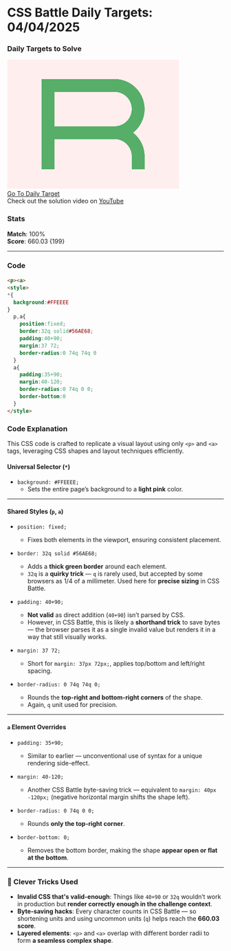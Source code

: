 # CSS Battle Daily Targets: 04/04/2025

### Daily Targets to Solve

![picture of daily target](./images/04.png)  
[Go To Daily Target](https://cssbattle.dev/play/fNdZbcgPWrMjQcGBCVpe)  
Check out the solution video on [YouTube](https://youtube.com/shorts/gFeP5HEdYfs)

### Stats

**Match**: 100%  
**Score**: 660.03 {199}

---

### Code

```html
<p><a>
<style>
*{
  background:#FFEEEE
}
  p,a{
    position:fixed;
    border:32q solid#56AE68;
    padding:40+90;
    margin:37 72;
    border-radius:0 74q 74q 0
  }
  a{
    padding:35+90;
    margin:40-120;
    border-radius:0 74q 0 0;
    border-bottom:0
  }
</style>
```

### **Code Explanation**

This CSS code is crafted to replicate a visual layout using only `<p>` and `<a>` tags, leveraging CSS shapes and layout techniques efficiently.

#### **Universal Selector (`*`)**
- `background: #FFEEEE;`  
  - Sets the entire page’s background to a **light pink** color.

---

#### **Shared Styles (`p`, `a`)**
- `position: fixed;`  
  - Fixes both elements in the viewport, ensuring consistent placement.

- `border: 32q solid #56AE68;`  
  - Adds a **thick green border** around each element.  
  - `32q` is a **quirky trick** — `q` is rarely used, but accepted by some browsers as 1/4 of a millimeter. Used here for **precise sizing** in CSS Battle.

- `padding: 40+90;`  
  - **Not valid** as direct addition (`40+90`) isn’t parsed by CSS.  
  - However, in CSS Battle, this is likely a **shorthand trick** to save bytes — the browser parses it as a single invalid value but renders it in a way that still visually works.

- `margin: 37 72;`  
  - Short for `margin: 37px 72px;`, applies top/bottom and left/right spacing.

- `border-radius: 0 74q 74q 0;`  
  - Rounds the **top-right and bottom-right corners** of the shape.  
  - Again, `q` unit used for precision.

---

#### **`a` Element Overrides**
- `padding: 35+90;`  
  - Similar to earlier — unconventional use of syntax for a unique rendering side-effect.

- `margin: 40-120;`  
  - Another CSS Battle byte-saving trick — equivalent to `margin: 40px -120px;` (negative horizontal margin shifts the shape left).

- `border-radius: 0 74q 0 0;`  
  - Rounds **only the top-right corner**.

- `border-bottom: 0;`  
  - Removes the bottom border, making the shape **appear open or flat at the bottom**.

---

### 🧠 Clever Tricks Used

- **Invalid CSS that's valid-enough**: Things like `40+90` or `32q` wouldn’t work in production but **render correctly enough in the challenge context**.
- **Byte-saving hacks**: Every character counts in CSS Battle — so shortening units and using uncommon units (`q`) helps reach the **660.03 score**.
- **Layered elements**: `<p>` and `<a>` overlap with different border radii to form **a seamless complex shape**.